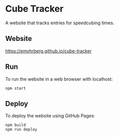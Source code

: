 # Cube Tracker

A website that tracks entries for speedcubing times.

## Website

https://emyhrberg.github.io/cube-tracker

## Run

To run the website in a web browser with localhost:

```
npm start
```

## Deploy

To deploy the website using GitHub Pages:

```
npm build
npm run deploy
```

